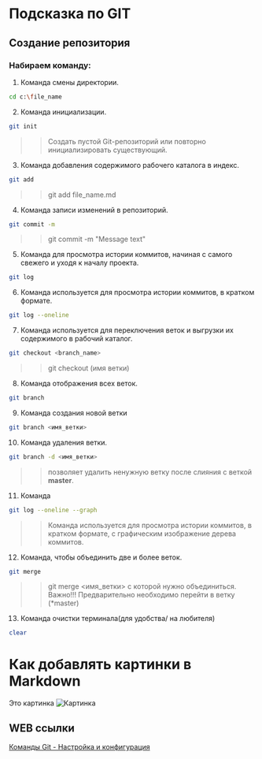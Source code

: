 # Подсказка по GIT

## Создание репозитория

### Набираем команду:

1) Команда смены директории.
```sh
cd c:\file_name
```

2) Команда инициализации.
```sh
git init
```
>>Создать пустой Git-репозиторий или повторно инициализировать существующий.

3) Команда добавления содержимого рабочего каталога в индекс.
```sh
git add
```
>>git add file_name.md

4) Команда записи изменений в репозиторий.
```sh
git commit -m
```
>>git commit -m "Message text"

5) Команда  для просмотра истории коммитов, начиная с самого свежего и уходя к началу проекта.
```sh
git log
```

6) Команда используется для просмотра истории коммитов, в  кратком формате.
```sh
git log --oneline
```

7) Команда используется для переключения веток и выгрузки их содержимого в рабочий каталог.

```sh
git checkout <branch_name>
```
>> git checkout (имя ветки)

8) Команда отображения всех веток.
```sh
git branch
```

9) Команда cоздания новой ветки
```sh
git branch <имя_ветки>
```

10) Команда удаления ветки.
```sh
git branch -d <имя_ветки>
```
>> позволяет удалить ненужную ветку после слияния с веткой **master**.

11) Команда 
```sh
git log --oneline --graph
```
>> Команда используется для просмотра истории коммитов, в  кратком формате, с графическим изображение дерева коммитов.

12) Команда, чтобы объединить две и более веток.
```sh
git merge
```
>>git merge <имя_ветки> с которой нужно объединиться. Важно!!! Предварительно необходимо перейти в ветку (*master)

13) Команда очистки терминала(для удобства/ на любителя)
```sh
clear
```

# Как добавлять картинки в Markdown
Это картинка
![Картинка](kartinka2.jpg)

## WEB ссылки
[Команды Git - Настройка и конфигурация](https://git-scm.com "https://git-scm.com/")